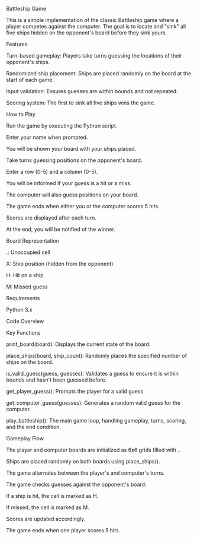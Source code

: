 Battleship Game

This is a simple implementation of the classic Battleship game where a player competes against the computer. The goal is to locate and "sink" all five ships hidden on the opponent's board before they sink yours.

Features

Turn-based gameplay: Players take turns guessing the locations of their opponent's ships.

Randomized ship placement: Ships are placed randomly on the board at the start of each game.

Input validation: Ensures guesses are within bounds and not repeated.

Scoring system: The first to sink all five ships wins the game.

How to Play

Run the game by executing the Python script.

Enter your name when prompted.

You will be shown your board with your ships placed.

Take turns guessing positions on the opponent's board.

Enter a row (0-5) and a column (0-5).

You will be informed if your guess is a hit or a miss.

The computer will also guess positions on your board.

The game ends when either you or the computer scores 5 hits.

Scores are displayed after each turn.

At the end, you will be notified of the winner.

Board Representation

.: Unoccupied cell

X: Ship position (hidden from the opponent)

H: Hit on a ship

M: Missed guess

Requirements

Python 3.x

Code Overview

Key Functions

print_board(board): Displays the current state of the board.

place_ships(board, ship_count): Randomly places the specified number of ships on the board.

is_valid_guess(guess, guesses): Validates a guess to ensure it is within bounds and hasn't been guessed before.

get_player_guess(): Prompts the player for a valid guess.

get_computer_guess(guesses): Generates a random valid guess for the computer.

play_battleship(): The main game loop, handling gameplay, turns, scoring, and the end condition.

Gameplay Flow

The player and computer boards are initialized as 6x6 grids filled with ..

Ships are placed randomly on both boards using place_ships().

The game alternates between the player's and computer's turns.

The game checks guesses against the opponent's board:

If a ship is hit, the cell is marked as H.

If missed, the cell is marked as M.

Scores are updated accordingly.

The game ends when one player scores 5 hits.
